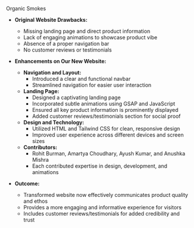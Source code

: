 Organic Smokes

- **Original Website Drawbacks:**
  - Missing landing page and direct product information
  - Lack of engaging animations to showcase product vibe
  - Absence of a proper navigation bar
  - No customer reviews or testimonials

- **Enhancements on Our New Website:**
  - **Navigation and Layout:**
    - Introduced a clear and functional navbar
    - Streamlined navigation for easier user interaction
  - **Landing Page:**
    - Designed a captivating landing page
    - Incorporated subtle animations using GSAP and JavaScript
    - Ensured all key product information is prominently displayed
    - Added customer reviews/testimonials section for social proof
  - **Design and Technology:**
    - Utilized HTML and Tailwind CSS for clean, responsive design
    - Improved user experience across different devices and screen sizes
  - **Contributors:**
    - Rohit Burman, Amartya Choudhary, Ayush Kumar, and Anushka Mishra
    - Each contributed expertise in design, development, and animations

- **Outcome:**
  - Transformed website now effectively communicates product quality and ethos
  - Provides a more engaging and informative experience for visitors
  - Includes customer reviews/testimonials for added credibility and trust
